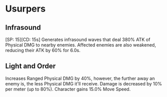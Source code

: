 # Usurpers

## Infrasound

[SP: 15][CD: 15s] Generates infrasound waves that deal 380% ATK of Physical DMG to nearby enemies. Affected enemies are also weakened, reducing their ATK by 60% for 6.0s.

## Light and Order

Increases Ranged Physical DMG by 40%, however, the further away an enemy is, the less Physical DMG it'll receive. Damage is decreased by 10% per meter (up to 80%). Character gains 15.0% Move Speed.